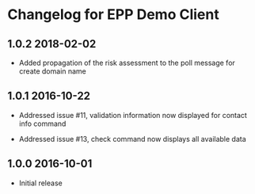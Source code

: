 # Changelog for EPP Demo Client

## 1.0.2 2018-02-02

- Added propagation of the risk assessment to the poll message for create domain name


## 1.0.1 2016-10-22

- Addressed issue #11, validation information now displayed for contact info command

- Addressed issue #13, check command now displays all available data


## 1.0.0 2016-10-01

- Initial release
